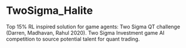 # TwoSigma_Halite
Top 15% RL inspired solution for game agents: Two Sigma QT challenge (Darren, Madhavan, Rahul 2020). Two Sigma Investment game AI competition to source potential talent for quant trading.
